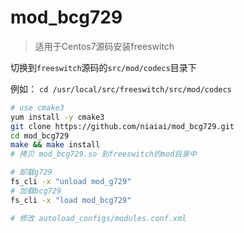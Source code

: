 mod_bcg729
==========

> 适用于Centos7源码安装freeswitch

切换到`freeswitch`源码的`src/mod/codecs`目录下

例如： `cd /usr/local/src/freeswitch/src/mod/codecs`

```bash
# use cmake3
yum install -y cmake3
git clone https://github.com/niaiai/mod_bcg729.git
cd mod_bcg729
make && make install
# 拷贝 mod_bcg729.so 到freeswitch的mod目录中

# 卸载g729
fs_cli -x "unload mod_g729"
# 加载bcg729
fs_cli -x "load mod_bcg729"

# 修改 autoload_configs/modules.conf.xml
```
